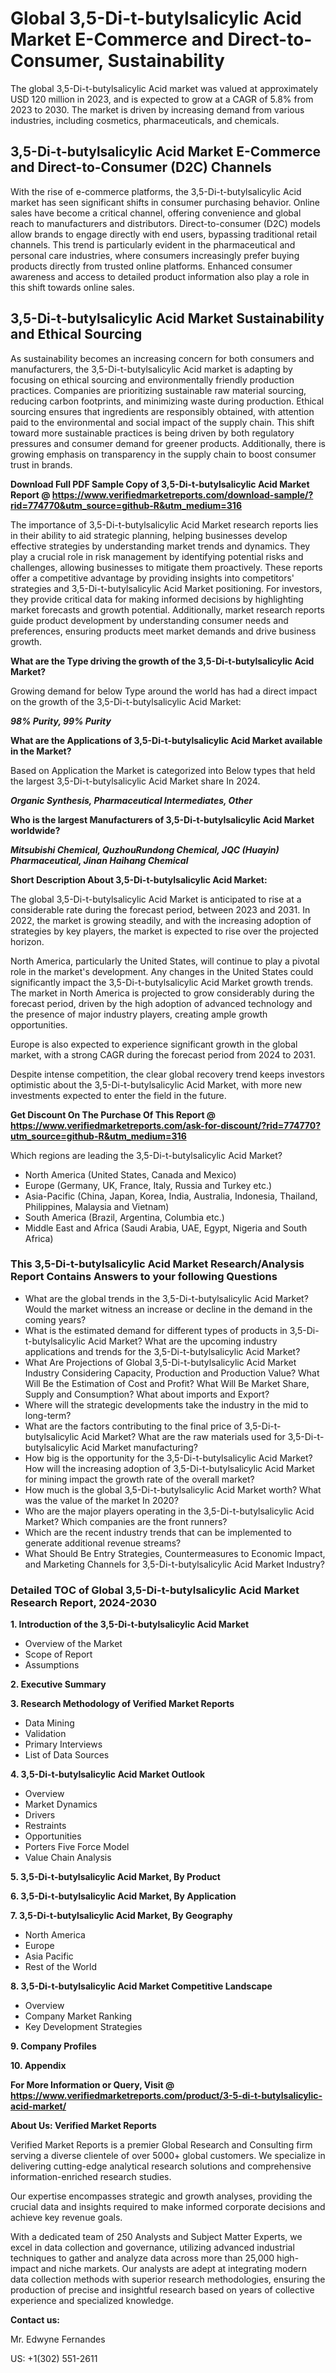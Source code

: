 <h1>Global 3,5-Di-t-butylsalicylic Acid Market E-Commerce and Direct-to-Consumer, Sustainability</h1><p class=""><p>The global 3,5-Di-t-butylsalicylic Acid market was valued at approximately USD 120 million in 2023, and is expected to grow at a CAGR of 5.8% from 2023 to 2030. The market is driven by increasing demand from various industries, including cosmetics, pharmaceuticals, and chemicals.</p><h2>3,5-Di-t-butylsalicylic Acid Market E-Commerce and Direct-to-Consumer (D2C) Channels</h2><p>With the rise of e-commerce platforms, the 3,5-Di-t-butylsalicylic Acid market has seen significant shifts in consumer purchasing behavior. Online sales have become a critical channel, offering convenience and global reach to manufacturers and distributors. Direct-to-consumer (D2C) models allow brands to engage directly with end users, bypassing traditional retail channels. This trend is particularly evident in the pharmaceutical and personal care industries, where consumers increasingly prefer buying products directly from trusted online platforms. Enhanced consumer awareness and access to detailed product information also play a role in this shift towards online sales.</p><h2>3,5-Di-t-butylsalicylic Acid Market Sustainability and Ethical Sourcing</h2><p>As sustainability becomes an increasing concern for both consumers and manufacturers, the 3,5-Di-t-butylsalicylic Acid market is adapting by focusing on ethical sourcing and environmentally friendly production practices. Companies are prioritizing sustainable raw material sourcing, reducing carbon footprints, and minimizing waste during production. Ethical sourcing ensures that ingredients are responsibly obtained, with attention paid to the environmental and social impact of the supply chain. This shift toward more sustainable practices is being driven by both regulatory pressures and consumer demand for greener products. Additionally, there is growing emphasis on transparency in the supply chain to boost consumer trust in brands.</p></p><p class=""><strong>Download Full PDF Sample Copy of 3,5-Di-t-butylsalicylic Acid Market Report @ <a href="https://www.verifiedmarketreports.com/download-sample/?rid=774770&utm_source=github-R&utm_medium=316" target="_blank">https://www.verifiedmarketreports.com/download-sample/?rid=774770&utm_source=github-R&utm_medium=316</a></strong></p><p>The importance of&nbsp;3,5-Di-t-butylsalicylic Acid Market research reports lies in their ability to aid strategic planning, helping businesses develop effective strategies by understanding market trends and dynamics. They play a crucial role in risk management by identifying potential risks and challenges, allowing businesses to mitigate them proactively. These reports offer a competitive advantage by providing insights into competitors' strategies and 3,5-Di-t-butylsalicylic Acid Market positioning. For investors, they provide critical data for making informed decisions by highlighting market forecasts and growth potential. Additionally, market research reports guide product development by understanding consumer needs and preferences, ensuring products meet market demands and drive business growth.</p><p><strong>What are the&nbsp;Type driving the growth of the 3,5-Di-t-butylsalicylic Acid Market?</strong></p><p id="" class="">Growing demand for below Type around the world has had a direct impact on the growth of the 3,5-Di-t-butylsalicylic Acid Market:</p><p class=""><em><strong>98% Purity, 99% Purity</strong></em></p><p class=""><strong>What are the&nbsp;Applications&nbsp;of 3,5-Di-t-butylsalicylic Acid Market available in the Market?</strong></p><p id="" class="">Based on Application the Market is categorized into Below types that held the largest 3,5-Di-t-butylsalicylic Acid Market share In 2024.</p><p class=""><em><strong>Organic Synthesis, Pharmaceutical Intermediates, Other</strong></em></p><p class=""><strong>Who is the largest Manufacturers of 3,5-Di-t-butylsalicylic Acid Market worldwide?</strong></p><p><em><strong>Mitsubishi Chemical, QuzhouRundong Chemical, JQC (Huayin) Pharmaceutical, Jinan Haihang Chemical</strong></em></p><p id="" class=""><strong>Short Description About 3,5-Di-t-butylsalicylic Acid Market:</strong></p><p>The global 3,5-Di-t-butylsalicylic Acid Market is anticipated to rise at a considerable rate during the forecast period, between 2023 and 2031. In 2022, the market is growing steadily, and with the increasing adoption of strategies by key players, the market is expected to rise over the projected horizon.</p><p>North America, particularly the United States, will continue to play a pivotal role in the market's development. Any changes in the United States could significantly impact the 3,5-Di-t-butylsalicylic Acid Market growth trends. The market in North America is projected to grow considerably during the forecast period, driven by the high adoption of advanced technology and the presence of major industry players, creating ample growth opportunities.</p><p>Europe is also expected to experience significant growth in the global market, with a strong CAGR during the forecast period from 2024 to 2031.</p><p>Despite intense competition, the clear global recovery trend keeps investors optimistic about the 3,5-Di-t-butylsalicylic Acid Market, with more new investments expected to enter the field in the future.</p><p id="" class=""><strong>Get Discount On The Purchase Of This Report @ <a href="https://www.verifiedmarketreports.com/ask-for-discount/?rid=774770?utm_source=github-R&utm_medium=316" target="_blank">https://www.verifiedmarketreports.com/ask-for-discount/?rid=774770?utm_source=github-R&utm_medium=316</a></strong></p><p class="">Which regions are leading the 3,5-Di-t-butylsalicylic Acid Market?</p><ul><li>North America (United States, Canada and Mexico)</li><li>Europe (Germany, UK, France, Italy, Russia and Turkey etc.)</li><li>Asia-Pacific (China, Japan, Korea, India, Australia, Indonesia, Thailand, Philippines, Malaysia and Vietnam)</li><li>South America (Brazil, Argentina, Columbia etc.)</li><li>Middle East and Africa (Saudi Arabia, UAE, Egypt, Nigeria and South Africa)</li></ul><h3 id="" class="">This 3,5-Di-t-butylsalicylic Acid Market Research/Analysis Report Contains Answers to your following Questions</h3><ul><li>What are the global trends in the 3,5-Di-t-butylsalicylic Acid Market? Would the market witness an increase or decline in the demand in the coming years?</li><li>What is the estimated demand for different types of products in 3,5-Di-t-butylsalicylic Acid Market? What are the upcoming industry applications and trends for the 3,5-Di-t-butylsalicylic Acid Market?</li><li>What Are Projections of Global 3,5-Di-t-butylsalicylic Acid Market Industry Considering Capacity, Production and Production Value? What Will Be the Estimation of Cost and Profit? What Will Be Market Share, Supply and Consumption? What about imports and Export?</li><li>Where will the strategic developments take the industry in the mid to long-term?</li><li>What are the factors contributing to the final price of 3,5-Di-t-butylsalicylic Acid Market? What are the raw materials used for 3,5-Di-t-butylsalicylic Acid Market manufacturing?</li><li>How big is the opportunity for the 3,5-Di-t-butylsalicylic Acid Market? How will the increasing adoption of 3,5-Di-t-butylsalicylic Acid Market for mining impact the growth rate of the overall market?</li><li>How much is the global 3,5-Di-t-butylsalicylic Acid Market worth? What was the value of the market In 2020?</li><li>Who are the major players operating in the 3,5-Di-t-butylsalicylic Acid Market? Which companies are the front runners?</li><li>Which are the recent industry trends that can be implemented to generate additional revenue streams?</li><li>What Should Be Entry Strategies, Countermeasures to Economic Impact, and Marketing Channels for 3,5-Di-t-butylsalicylic Acid Market Industry?</li></ul><h3 id="" class="">Detailed TOC of Global 3,5-Di-t-butylsalicylic Acid Market Research Report, 2024-2030</h3><p id="" class=""><strong>1. Introduction of the 3,5-Di-t-butylsalicylic Acid Market</strong></p><ul><li>Overview of the Market</li><li>Scope of Report</li><li>Assumptions</li></ul><p id="" class=""><strong>2. Executive Summary</strong></p><p id="" class=""><strong>3. Research Methodology of Verified Market Reports</strong></p><ul><li>Data Mining</li><li>Validation</li><li>Primary Interviews</li><li>List of Data Sources</li></ul><p id="" class=""><strong>4. 3,5-Di-t-butylsalicylic Acid Market Outlook</strong></p><ul><li>Overview</li><li>Market Dynamics</li><li>Drivers</li><li>Restraints</li><li>Opportunities</li><li>Porters Five Force Model</li><li>Value Chain Analysis</li></ul><p id="" class=""><strong>5. 3,5-Di-t-butylsalicylic Acid Market, By Product</strong></p><p id="" class=""><strong>6. 3,5-Di-t-butylsalicylic Acid Market, By Application</strong></p><p id="" class=""><strong>7. 3,5-Di-t-butylsalicylic Acid Market, By Geography</strong></p><ul><li>North America</li><li>Europe</li><li>Asia Pacific</li><li>Rest of the World</li></ul><p id="" class=""><strong>8. 3,5-Di-t-butylsalicylic Acid Market Competitive Landscape</strong></p><ul><li>Overview</li><li>Company Market Ranking</li><li>Key Development Strategies</li></ul><p id="" class=""><strong>9. Company Profiles</strong></p><p id="" class=""><strong>10. Appendix</strong></p><p id="" class=""><strong>For More Information or Query, Visit @ <a href="https://www.verifiedmarketreports.com/product/3-5-di-t-butylsalicylic-acid-market/" target="_blank">https://www.verifiedmarketreports.com/product/3-5-di-t-butylsalicylic-acid-market/</a></strong></p><p id="" class=""><strong>About Us: Verified Market Reports</strong></p><p id="" class="">Verified Market Reports is a premier Global Research and Consulting firm serving a diverse clientele of over 5000+ global customers. We specialize in delivering cutting-edge analytical research solutions and comprehensive information-enriched research studies.</p><p id="" class="">Our expertise encompasses strategic and growth analyses, providing the crucial data and insights required to make informed corporate decisions and achieve key revenue goals.</p><p id="" class="">With a dedicated team of 250 Analysts and Subject Matter Experts, we excel in data collection and governance, utilizing advanced industrial techniques to gather and analyze data across more than 25,000 high-impact and niche markets. Our analysts are adept at integrating modern data collection methods with superior research methodologies, ensuring the production of precise and insightful research based on years of collective experience and specialized knowledge.</p><p id="" class=""><strong>Contact us:</strong></p><p id="" class="">Mr. Edwyne Fernandes</p><p id="" class="">US: +1(302) 551-2611</p>